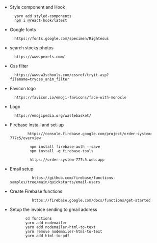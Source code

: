 * Style component and Hook

        yarn add styled-components
        npm i @react-hook/latest

* Google fonts 

        https://fonts.google.com/specimen/Righteous

* search stocks photos

        https://www.pexels.com/

* Css filter

        https://www.w3schools.com/cssref/tryit.asp?filename=trycss_anim_filter

* Favicon logo

        https://favicon.io/emoji-favicons/face-with-monocle

* Logo

        https://emojipedia.org/wastebasket/

*  Firebase Install and set-up

               https://console.firebase.google.com/project/order-system-777c5/overview

                npm install firebase-auth --save
                npm install -g firebase-tools
                
                https://order-system-777c5.web.app

* Email setup

                https://github.com/firebase/functions-samples/tree/main/quickstarts/email-users

* Create Firebase functions

                https://firebase.google.com/docs/functions/get-started

* Setup the invoice sending to gmail address

             cd functions
             yarn add nodemailer
             yarn add nodemailer-html-to-text
             yarn remove nodemailer-html-to-text
             yarn add html-to-pdf

